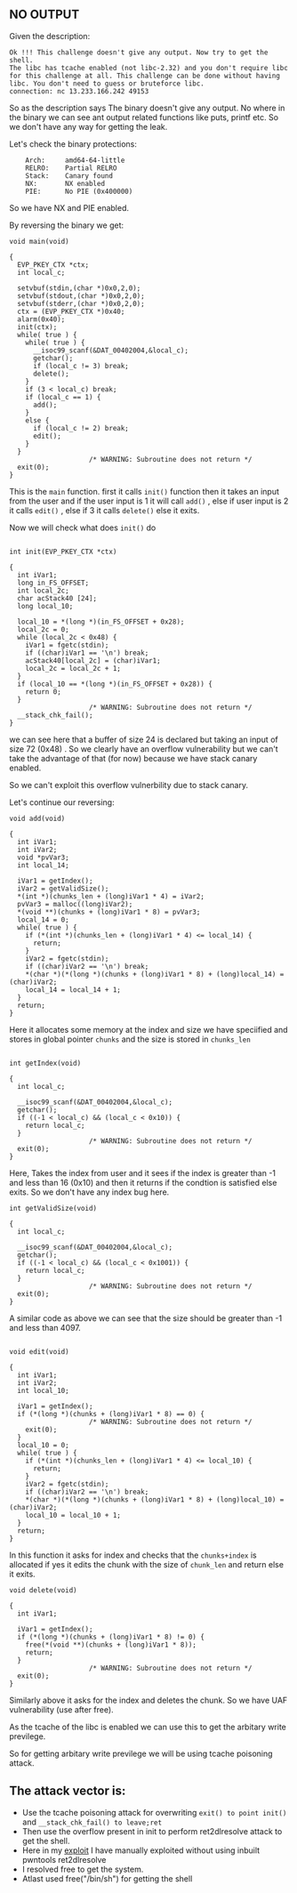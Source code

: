 ## NO OUTPUT

Given the description:

```
Ok !!! This challenge doesn't give any output. Now try to get the shell.
The libc has tcache enabled (not libc-2.32) and you don't require libc for this challenge at all. This challenge can be done without having libc. You don't need to guess or bruteforce libc.
connection: nc 13.233.166.242 49153
```

So as the description says The binary doesn't give any output. No where in the binary we can see ant output related functions like puts, printf etc. So we don't have any way for getting the leak.

Let's check the binary protections:

```
    Arch:     amd64-64-little
    RELRO:    Partial RELRO
    Stack:    Canary found
    NX:       NX enabled
    PIE:      No PIE (0x400000)
``` 

So we have NX and PIE enabled.


By reversing the binary we get:

```
void main(void)

{
  EVP_PKEY_CTX *ctx;
  int local_c;
  
  setvbuf(stdin,(char *)0x0,2,0);
  setvbuf(stdout,(char *)0x0,2,0);
  setvbuf(stderr,(char *)0x0,2,0);
  ctx = (EVP_PKEY_CTX *)0x40;
  alarm(0x40);
  init(ctx);
  while( true ) {
    while( true ) {
      __isoc99_scanf(&DAT_00402004,&local_c);
      getchar();
      if (local_c != 3) break;
      delete();
    }
    if (3 < local_c) break;
    if (local_c == 1) {
      add();
    }
    else {
      if (local_c != 2) break;
      edit();
    }
  }
                    /* WARNING: Subroutine does not return */
  exit(0);
}
```

This is the ```main``` function. first it calls ```init()``` function then it takes an input from the user and if the user input is 1 it will call ```add()``` , else if user input is 2 it calls ```edit()``` , else if 3 it calls ```delete()``` else it exits.

Now we will check what does ```init()``` do

```

int init(EVP_PKEY_CTX *ctx)

{
  int iVar1;
  long in_FS_OFFSET;
  int local_2c;
  char acStack40 [24];
  long local_10;
  
  local_10 = *(long *)(in_FS_OFFSET + 0x28);
  local_2c = 0;
  while (local_2c < 0x48) {
    iVar1 = fgetc(stdin);
    if ((char)iVar1 == '\n') break;
    acStack40[local_2c] = (char)iVar1;
    local_2c = local_2c + 1;
  }
  if (local_10 == *(long *)(in_FS_OFFSET + 0x28)) {
    return 0;
  }
                    /* WARNING: Subroutine does not return */
  __stack_chk_fail();
}

```

we can see here that a buffer of size 24 is declared but taking an input of size 72 (0x48) . So we clearly have an overflow vulnerability but we can't take the advantage of that (for now) because we have stack canary enabled.

So we can't exploit this overflow vulnerbility due to stack canary.

Let's continue our reversing:

```
void add(void)

{
  int iVar1;
  int iVar2;
  void *pvVar3;
  int local_14;
  
  iVar1 = getIndex();
  iVar2 = getValidSize();
  *(int *)(chunks_len + (long)iVar1 * 4) = iVar2;
  pvVar3 = malloc((long)iVar2);
  *(void **)(chunks + (long)iVar1 * 8) = pvVar3;
  local_14 = 0;
  while( true ) {
    if (*(int *)(chunks_len + (long)iVar1 * 4) <= local_14) {
      return;
    }
    iVar2 = fgetc(stdin);
    if ((char)iVar2 == '\n') break;
    *(char *)(*(long *)(chunks + (long)iVar1 * 8) + (long)local_14) = (char)iVar2;
    local_14 = local_14 + 1;
  }
  return;
}
```

Here it allocates some memory at the index and size we have speciified and stores in global pointer ```chunks``` and the size is stored in ```chunks_len```

```

int getIndex(void)

{
  int local_c;
  
  __isoc99_scanf(&DAT_00402004,&local_c);
  getchar();
  if ((-1 < local_c) && (local_c < 0x10)) {
    return local_c;
  }
                    /* WARNING: Subroutine does not return */
  exit(0);
}

```

Here, Takes the index from user and it sees if the index is greater than -1 and less than 16 (0x10) and then it returns if the condtion is satisfied else exits. So we don't have any index bug here.

```
int getValidSize(void)

{
  int local_c;
  
  __isoc99_scanf(&DAT_00402004,&local_c);
  getchar();
  if ((-1 < local_c) && (local_c < 0x1001)) {
    return local_c;
  }
                    /* WARNING: Subroutine does not return */
  exit(0);
}
```

A similar code as above we can see that the size should be greater than -1 and less than 4097.

```

void edit(void)

{
  int iVar1;
  int iVar2;
  int local_10;
  
  iVar1 = getIndex();
  if (*(long *)(chunks + (long)iVar1 * 8) == 0) {
                    /* WARNING: Subroutine does not return */
    exit(0);
  }
  local_10 = 0;
  while( true ) {
    if (*(int *)(chunks_len + (long)iVar1 * 4) <= local_10) {
      return;
    }
    iVar2 = fgetc(stdin);
    if ((char)iVar2 == '\n') break;
    *(char *)(*(long *)(chunks + (long)iVar1 * 8) + (long)local_10) = (char)iVar2;
    local_10 = local_10 + 1;
  }
  return;
}
```

In this function it asks for index and checks that the ```chunks+index``` is allocated if yes it edits the chunk with the size of ```chunk_len``` and return else it exits.

```
void delete(void)

{
  int iVar1;
  
  iVar1 = getIndex();
  if (*(long *)(chunks + (long)iVar1 * 8) != 0) {
    free(*(void **)(chunks + (long)iVar1 * 8));
    return;
  }
                    /* WARNING: Subroutine does not return */
  exit(0);
}
```
Similarly above it asks for the index and deletes the chunk. So we have UAF vulnerability (use after free).

As the tcache of the libc is enabled we can use this to get the arbitary write previlege.

So for getting arbitary write previlege we will be using tcache poisoning attack.

## The attack vector is:

- Use the tcache poisoning attack for overwriting ```exit() to point init()``` and ```__stack_chk_fail() to leave;ret```
- Then use the overflow present in init to perform ret2dlresolve attack to get the shell.
- Here in my [exploit](./exploit.py) I have manually exploited without using inbuilt pwntools ret2dlresolve
- I resolved free to get the system.
- Atlast used free("/bin/sh") for getting the shell
